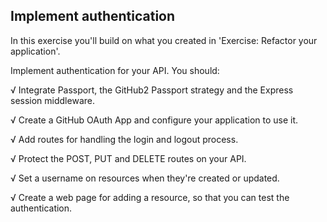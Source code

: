 ## Implement authentication

In this exercise you'll build on what you created in 'Exercise: Refactor your application'.

Implement authentication for your API. You should:

√ Integrate Passport, the GitHub2 Passport strategy and the Express session middleware.

√ Create a GitHub OAuth App and configure your application to use it.

√ Add routes for handling the login and logout process.

√ Protect the POST, PUT and DELETE routes on your API.

√ Set a username on resources when they're created or updated.

√ Create a web page for adding a resource, so that you can test the authentication.

